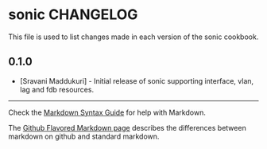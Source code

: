 sonic CHANGELOG
===============

This file is used to list changes made in each version of the sonic cookbook.

0.1.0
-----
- [Sravani Maddukuri] - Initial release of sonic supporting interface, vlan, lag and fdb resources.

- - -
Check the [Markdown Syntax Guide](http://daringfireball.net/projects/markdown/syntax) for help with Markdown.

The [Github Flavored Markdown page](http://github.github.com/github-flavored-markdown/) describes the differences between markdown on github and standard markdown.
